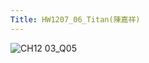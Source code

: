 ```yaml
---
Title: HW1207_06_Titan(陳嘉祥)
---
```


![CH12 03_Q05](https://github.com/user-attachments/assets/dab3d874-efe3-4967-803d-74a6f76a7c2a)

